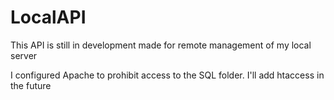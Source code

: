 # LocalAPI
This API is still in development made for remote management of my local server

I configured Apache to prohibit access to the SQL folder. I'll add htaccess in the future
